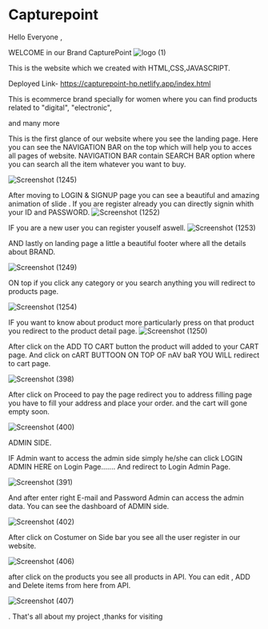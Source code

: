 # Capturepoint 
Hello Everyone ,

WELCOME in our Brand CapturePoint
![logo (1)](https://user-images.githubusercontent.com/119473352/232507589-2eb09168-8fb8-4aba-b65b-78761750de83.png)


This is the website which we created with HTML,CSS,JAVASCRIPT.



Deployed Link- https://capturepoint-hp.netlify.app/index.html

This is ecommerce brand specially for women where you can find products related to 
"digital",
"electronic",

and many more


This is the first glance of our website where you see the landing page.
Here you can see the NAVIGATION BAR on the top which will help you to acces all pages of website.
NAVIGATION BAR contain SEARCH BAR option where you can search all the item whatever you want to buy.

![Screenshot (1245)](https://user-images.githubusercontent.com/119473352/232508197-fc87759b-667c-47f4-8d8d-90d782811623.png)




After moving to LOGIN & SIGNUP page you can see a beautiful and amazing animation of slide .
If you are register already you can directly signin whith your ID and PASSWORD.
![Screenshot (1252)](https://user-images.githubusercontent.com/119473352/232508600-f6e95f04-e97a-44e2-acd7-1e48842763c2.png)



IF you are a new user you can register youself aswell.
![Screenshot (1253)](https://user-images.githubusercontent.com/119473352/232508433-89ddede5-654b-48c2-a973-fa1dc8ae6425.png)




AND lastly on landing page a little a beautiful footer where all the details about BRAND.

![Screenshot (1249)](https://user-images.githubusercontent.com/119473352/232509118-6c02b4c0-a7d5-430c-96a6-44a64c3ab647.png)


ON top if you click any category or you search anything you will redirect to products page.

![Screenshot (1254)](https://user-images.githubusercontent.com/119473352/232509736-acc6f277-8b8e-4d1c-8bc4-b1cf48b13b20.png)

 

IF you want to know about product more particularly press on that product you redirect to the product detail page.
![Screenshot (1250)](https://user-images.githubusercontent.com/119473352/232509919-2553d1c0-56a5-47bc-8150-946688bcfd4c.png)



After click on the ADD TO CART button the product will added to your CART page.
And click on cART BUTTOON ON TOP OF nAV baR YOU WILL redirect to cart page.

![Screenshot (398)](https://user-images.githubusercontent.com/114987574/221475059-b036f94c-1353-48c2-ba87-7fdf631ec850.png)

After click on Proceed to pay the page redirect you to address filling page you have to fill your address and place your order.
and the cart will gone empty soon.

![Screenshot (400)](https://user-images.githubusercontent.com/114987574/221475634-3e3abfd6-c570-4d10-88f2-557bc148d98d.png)


ADMIN SIDE.

IF Admin want to access the admin side simply he/she can click LOGIN ADMIN HERE on Login Page.......
And redirect to Login Admin Page.

![Screenshot (391)](https://user-images.githubusercontent.com/114987574/221415209-f999968f-8623-4d3b-a7e3-0bcd6f956215.png)

And after enter right E-mail and Password Admin can access the admin data.
You can see the dashboard of ADMIN side.

![Screenshot (402)](https://user-images.githubusercontent.com/114987574/221478843-1740b7e1-d673-43b1-8333-54d4dc920006.png)

After click on Costumer on Side bar you see all the user register in our website.

![Screenshot (406)](https://user-images.githubusercontent.com/114987574/221481382-5db755f9-b435-41d3-b7bb-db93f26cafd2.png)

after click on the products you see all products in API.
You can edit , ADD and Delete items from here from API.

![Screenshot (407)](https://user-images.githubusercontent.com/114987574/221481729-a7ff4651-605a-4f13-9d9e-0a9c8fc3a43c.png)

.
That's all about my project ,thanks for visiting 
